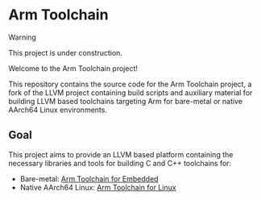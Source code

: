 # Arm Toolchain

> [!WARNING]
> This project is under construction.

Welcome to the Arm Toolchain project!

This repository contains the source code for the Arm Toolchain
project, a fork of the LLVM project containing build scripts and
auxiliary material for building LLVM based toolchains targeting
Arm for bare-metal or native AArch64 Linux environments. 

## Goal

This project aims to provide an LLVM based platform containing
the necessary libraries and tools for building C and C++ toolchains
for:
* Bare-metal: [Arm Toolchain for Embedded](https://github.com/arm/arm-toolchain/blob/arm-software/arm-software/embedded/README.md)
* Native AArch64 Linux: [Arm Toolchain for Linux](https://github.com/arm/arm-toolchain/blob/arm-software/arm-software/linux/README.md)
